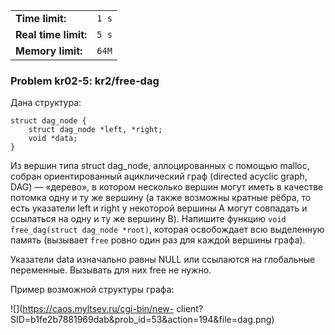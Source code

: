 |                      |       |
|----------------------|-------|
| **Time limit:**      | `1 s` |
| **Real time limit:** | `5 s` |
| **Memory limit:**    | `64M` |


### Problem kr02-5: kr2/free-dag

Дана структура:

    
    
    struct dag_node {
        struct dag_node *left, *right;
        void *data;
    }

Из вершин типа struct dag_node, аллоцированных с помощью malloc, собран ориентированный ациклический
граф (directed acyclic graph, DAG) — «дерево», в котором несколько вершин могут иметь в качестве
потомка одну и ту же вершину (а также возможны кратные рёбра, то есть указатели left и right у
некоторой вершины A могут совпадать и ссылаться на одну и ту же вершину B). Напишите функцию `void
free_dag(struct dag_node *root)`, которая освобождает всю выделенную память (вызывает `free` ровно
один раз для каждой вершины графа).

Указатели data изначально равны NULL или ссылаются на глобальные переменные. Вызывать для них free
не нужно.

Пример возможной структуры графа:

![](https://caos.myltsev.ru/cgi-bin/new-
client?SID=b1fe2b7881969dab&prob_id=53&action=194&file=dag.png)


